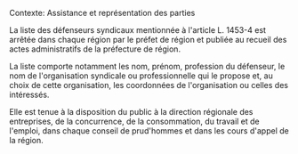 Contexte: Assistance et représentation des parties

La liste des défenseurs syndicaux mentionnée à l'article L. 1453-4 est arrêtée dans chaque région par le préfet de région et publiée au recueil des actes administratifs de la préfecture de région.

La liste comporte notamment les nom, prénom, profession du défenseur, le nom de l'organisation syndicale ou professionnelle qui le propose et, au choix de cette organisation, les coordonnées de l'organisation ou celles des intéressés.

Elle est tenue à la disposition du public à la direction régionale des entreprises, de la concurrence, de la consommation, du travail et de l'emploi, dans chaque conseil de prud'hommes et dans les cours d'appel de la région.